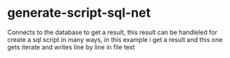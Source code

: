 # generate-script-sql-net
Connects to the database to get a result, this result can be handleled for create a sql script in many ways, in this example i get a result and this one gets iterate and writes line by line in file text
